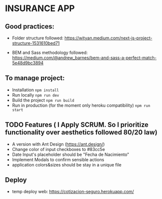 # INSURANCE APP

## Good practices:

- Folder structure followed:
  https://wityan.medium.com/next-js-project-structure-1531610bed71

- BEM and Sass methodology followed:
  https://medium.com/@andrew_barnes/bem-and-sass-a-perfect-match-5e48d9bc3894

## To manage project:

- Installation
  `npm install`
- Run locally
  `npm run dev`
- Build the project
  `npm run build`
- Run in production (for the moment only heroku compatibility)
  `npm run start`

## TODO Features ( I Apply SCRUM. So I prioritize functionality over aesthetics followed 80/20 law)

- A version with Ant Design (https://ant.design/)
- Change color of input checkboxes to #83cc5e
- Date Input's placeholder should be "Fecha de Nacimiento"
- Implement Modals to confirm sensible actions
- application colors&sizes should be stay in a unique file

## Deploy

- temp deploy web:
  https://cotizacion-seguro.herokuapp.com/

